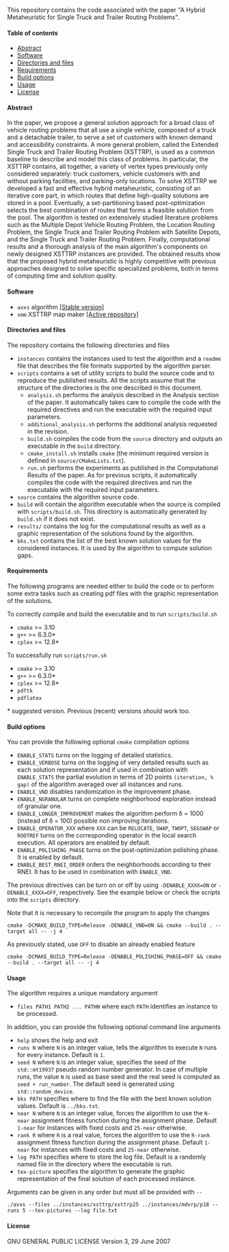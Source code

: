 This repository contains the code associated with the paper "A Hybrid Metaheuristic for Single Truck and Trailer Routing Problems".

#### Table of contents
<!--ts-->
   * [Abstract](#abstract)
   * [Software](#software)
   * [Directories and files](#directories-and-files)
   * [Requirements](#requirements)
   * [Build options](#build-options)
   * [Usage](#usage)
   * [License](#license)
<!--te-->

#### Abstract
In the paper, we propose a general solution approach for a broad class of vehicle routing problems that all use a single vehicle, composed of a truck and a detachable trailer, to serve a set of customers with known demand and  accessibility constraints. A more general problem, called the Extended Single Truck and Trailer Routing Problem (XSTTRP), is used as a common baseline to describe and model this class of problems. In particular, the XSTTRP contains, all together, a variety of vertex types previously only considered separately: truck customers, vehicle customers with and without parking facilities, and parking-only locations. To solve XSTTRP we developed a fast and effective hybrid metaheuristic, consisting of an iterative core part, in which routes that define high-quality solutions are stored in a pool. Eventually, a set-partitioning based post-optimization selects the best combination of routes that forms a feasible solution from the pool. The algorithm is tested on extensively studied literature problems such as the Multiple Depot Vehicle Routing Problem, the Location Routing Problem, the Single Truck and Trailer Routing Problem with Satellite Depots, and the Single Truck and Trailer Routing Problem. Finally, computational results and a thorough analysis of the main algorithm's components on newly designed XSTTRP instances are provided. The obtained results show that the proposed hybrid metaheuristic is highly competitive with previous approaches designed to solve specific specialized problems, both in terms of computing time and solution quality.

#### Software
- `avxs` algorithm [[Stable version]](https://github.com/acco93/avxs/archive/master.zip)
- `xmm` XSTTRP map maker [[Active repository]](https://github.com/acco93/xmm)

#### Directories and files
The repository contains the following directories and files
- `instances` contains the instances used to test the algorithm and a `readme` file that describes the file formats supported by the algorithm parser.
- `scripts` contains a set of utility scripts to build the source code and to reproduce the published results.
All the scripts assume that the structure of the directories is the one described in this document.
  - `analysis.sh` performs the analysis described in the Analysis section of the paper. It automatically takes care to compile the code with the required directives and run the executable with the required input parameters.
  - `additional_analysis.sh` performs the additional analysis requested in the revision.
  - `build.sh` compiles the code from the `source` directory and outputs an executable in the `build` directory.
  - `cmake_install.sh` installs `cmake` (the minimum required version is defined in `source/CMakeLists.txt`).
  - `run.sh` performs the experiments as published in the Computational Results of the paper. As for previous scripts, it automatically compiles the code with the required directives and run the executable with the required input parameters.
- `source` contains the algorithm source code.
- `build` will contain the algorithm executable when the source is compiled with `scripts/build.sh`. This directory is automatically generated by `build.sh` if it does not exist.
- `results/` contains the log for the computational results as well as a graphic representation of the solutions found by the algorithm.
- `bks.txt` contains the list of the best known solution values for the considered instances. It is used by the algorithm to compute solution gaps.

#### Requirements
The following programs are needed either to build the code or to perform some extra tasks such as creating pdf files with the graphic representation of the solutions.

To correctly compile and build the executable and to run `scripts/build.sh`
- `cmake` >= 3.10
- `g++` >= 6.3.0*
- `cplex` >= 12.8*

To successfully run `scripts/run.sh`
- `cmake` >= 3.10
- `g++` >= 6.3.0*
- `cplex` >= 12.8*
- `pdftk`
- `pdflatex`


\* suggested version. Previous (recent) versions *should* work too.

#### Build options
You can provide the following optional `cmake` compilation options
- `ENABLE_STATS` turns on the logging of detailed statistics.
- `ENABLE_VERBOSE` turns on the logging of very detailed results such as each solution representation and if used in combination with `ENABLE_STATS` the partial evolution in terms of 2D points `(iteration, % gap)` of the algorithm averaged over all instances and runs.
- `ENABLE_VND` disables randomization in the improvement phase.
- `ENABLE_NGRANULAR` turns on complete neighborhood exploration instead of granular one.
- `ENABLE_LONGER_IMPROVEMENT` makes the algorithm perform &#x03B4; = 1000 (instead of &#x03B4; = 100) possible non improving iterations.
- `ENABLE_OPERATOR_XXX` where `XXX` can be `RELOCATE`, `SWAP`, `TWOPT`, `SEGSWAP` or `ROOTREF` turns on the corresponding operator in the local search execution. All operators are enabled by default.
- `ENABLE_POLISHING_PHASE` turns on the post-optimization polishing phase. It is enabled by default.
- `ENABLE_BEST_RNEI_ORDER` orders the neighborhoods according to their RNEI. It has to be used in combination with `ENABLE_VND`.

The previous directives can be turn on or off by using `-DENABLE_XXXX=ON` or `-DENABLE_XXXX=OFF`, respectively. See the example below or check the scripts into the `scripts` directory.

Note that it is necessary to recompile the program to apply the changes

`cmake -DCMAKE_BUILD_TYPE=Release -DENABLE_VND=ON && cmake --build . --target all -- -j 4`

As previously stated, use `OFF` to disable an already enabled feature

`cmake -DCMAKE_BUILD_TYPE=Release -DENABLE_POLISHING_PHASE=OFF && cmake --build . --target all -- -j 4`

#### Usage
The algorithm requires a unique mandatory argument
- `files PATH1 PATH2 ... PATHN` where each `PATH` identifies an instance to be processed.

In addition, you can provide the following optional command line arguments
- `help` shows the help and exit
- `runs N` where `N` is an integer value, tells the algorithm to execute `N` runs for every instance. Default is `1`.
- `seed N` where `N` is an integer value, specifies the seed of the `std::mt19937` pseudo random number generator. In case of multiple runs, the value `N` is used as base seed and the real seed is computed as `seed + run_number`. The default seed is generated using `std::random_device`.
- `bks PATH` specifies where to find the file with the best known solution values. Default is `../bks.txt`.
- `near N` where `N` is an integer value, forces the algorithm to use the `N-near` assignment fitness function during the assignment phase. Default `1-near` for instances with fixed costs and `25-near` otherwise.
- `rank R` where `R` is a real value, forces the algorithm to use the `R-rank` assignment fitness function during the assignment phase. Default `1-near` for instances with fixed costs and `25-near` otherwise.
- `log PATH` specifies where to store the log file. Default is a randomly named file in the directory where the executable is run.
- `tex-picture` specifies the algorithm to generate the graphic representation of the final solution of each processed instance.

Arguments can be given in any order but must all be provided with `--`

`./avxs --files ../instances/xsttrp/xsttrp25 ../instances/mdvrp/p18 --runs 5 --tex-pictures --log file.txt`

#### License
GNU GENERAL PUBLIC LICENSE
Version 3, 29 June 2007

